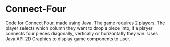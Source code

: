 # Connect-Four

Code for Connect Four, made using Java. 
The game requires 2 players. 
The player selects which column they want to drop a piece into, if a player connects four pieces diagonally, vertically or horizontally they win.
Uses Java API 2D Graphics to display game components to user.
